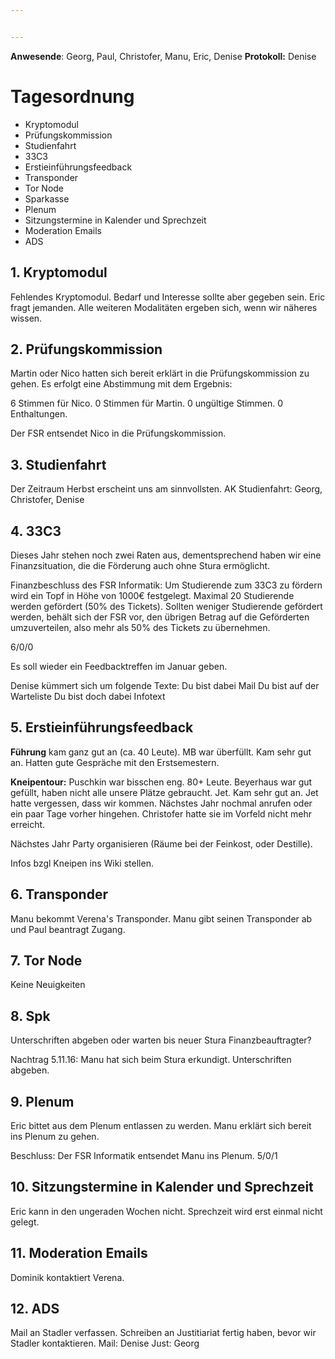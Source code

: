 ```yaml
---


---
```


**Anwesende**: Georg, Paul, Christofer, Manu, Eric, Denise
**Protokoll:** Denise

# Tagesordnung
-  Kryptomodul
- Prüfungskommission
- Studienfahrt
- 33C3
- Erstieinführungsfeedback
- Transponder
- Tor Node
- Sparkasse
- Plenum
- Sitzungstermine in Kalender und Sprechzeit
- Moderation Emails
- ADS



## 1. Kryptomodul
Fehlendes Kryptomodul. Bedarf und Interesse sollte aber gegeben sein. Eric fragt jemanden. Alle weiteren Modalitäten ergeben sich, wenn wir näheres wissen.

## 2. Prüfungskommission
Martin oder Nico hatten sich bereit erklärt in die Prüfungskommission zu gehen.
Es erfolgt eine Abstimmung mit dem Ergebnis:

6 Stimmen für Nico.
0 Stimmen für Martin.
0 ungültige Stimmen.
0 Enthaltungen.

Der FSR entsendet Nico in die Prüfungskommission.

## 3. Studienfahrt
Der Zeitraum Herbst erscheint uns am sinnvollsten.
AK Studienfahrt: Georg, Christofer, Denise

## 4. 33C3
Dieses Jahr stehen noch zwei Raten aus, dementsprechend haben wir eine Finanzsituation, die die Förderung auch ohne Stura ermöglicht.

Finanzbeschluss des FSR Informatik: Um Studierende zum 33C3 zu fördern wird ein Topf in Höhe von 1000€ festgelegt.
Maximal 20 Studierende werden gefördert (50% des Tickets). Sollten weniger Studierende gefördert werden, behält sich der FSR vor, den übrigen Betrag auf die Geförderten umzuverteilen, also mehr als 50% des Tickets zu übernehmen.

6/0/0

Es soll wieder ein Feedbacktreffen im Januar geben.

Denise kümmert sich um folgende Texte:
Du bist dabei Mail
Du bist auf der Warteliste
Du bist doch dabei
Infotext

## 5. Erstieinführungsfeedback
**Führung** kam ganz gut an (ca. 40 Leute).
MB war überfüllt. Kam sehr gut an. Hatten gute Gespräche mit den Erstsemestern.

**Kneipentour:** Puschkin war bisschen eng. 80+ Leute. 
Beyerhaus war gut gefüllt, haben nicht alle unsere Plätze gebraucht. 
Jet. Kam sehr gut an. Jet hatte vergessen, dass wir kommen. Nächstes Jahr nochmal anrufen oder ein paar Tage vorher hingehen. Christofer hatte sie im Vorfeld nicht mehr erreicht.

Nächstes Jahr Party organisieren (Räume bei der Feinkost, oder Destille).

Infos bzgl Kneipen ins Wiki stellen.

## 6. Transponder
Manu bekommt Verena's Transponder. Manu gibt seinen Transponder ab und Paul beantragt Zugang.

## 7. Tor Node
Keine Neuigkeiten

## 8. Spk
Unterschriften abgeben oder warten bis neuer Stura Finanzbeauftragter?

Nachtrag 5.11.16: Manu hat sich beim Stura erkundigt. Unterschriften abgeben.

## 9. Plenum 
Eric bittet aus dem Plenum entlassen zu werden. Manu erklärt sich bereit ins Plenum zu gehen.

Beschluss: Der FSR Informatik entsendet Manu ins Plenum.
5/0/1


## 10. Sitzungstermine in Kalender und Sprechzeit
Eric kann in den ungeraden Wochen nicht. Sprechzeit wird erst einmal nicht gelegt.

## 11. Moderation Emails
Dominik kontaktiert Verena.

## 12. ADS
Mail an Stadler verfassen.
Schreiben an Justitiariat fertig haben, bevor wir Stadler kontaktieren.
Mail: Denise
Just: Georg
